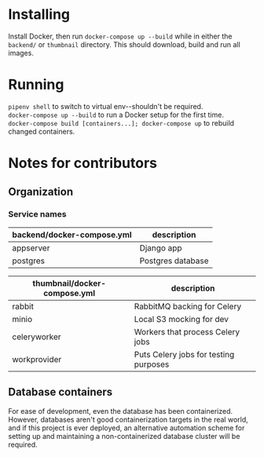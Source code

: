 # Installing
Install Docker, then run `docker-compose up --build` while in either the `backend/` or `thumbnail` directory. This should download, build and run all images.

# Running
`pipenv shell` to switch to virtual env--shouldn't be required.  
`docker-compose up --build` to run a Docker setup for the first time.  
`docker-compose build [containers...]; docker-compose up` to rebuild changed containers.  

# Notes for contributors
## Organization
### Service names
| backend/docker-compose.yml | description |
|-----------|------------------------------|
| appserver | Django app                   |
| postgres  | Postgres database            |

| thumbnail/docker-compose.yml | description |
|--------------|-----------------------------|
| rabbit       | RabbitMQ backing for Celery |
| minio        | Local S3 mocking for dev |
| celeryworker | Workers that process Celery jobs |
| workprovider | Puts Celery jobs for testing purposes |



## Database containers

For ease of development, even the database has been containerized. However, databases aren't good containerization targets in the real world, and if this project is ever deployed, an alternative automation scheme for setting up and maintaining a non-containerized database cluster will be required.
